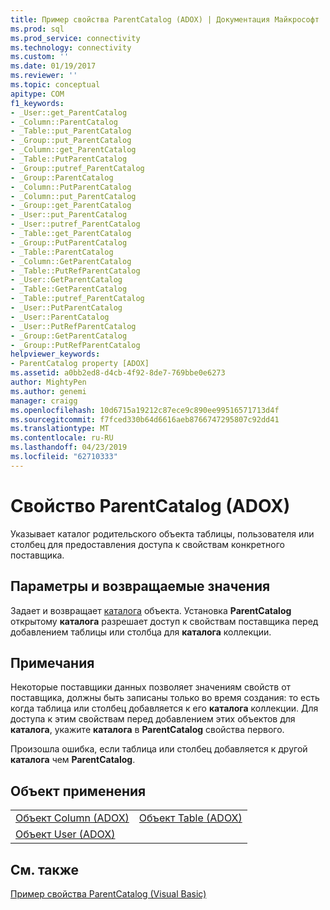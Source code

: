 ```yaml
---
title: Пример свойства ParentCatalog (ADOX) | Документация Майкрософт
ms.prod: sql
ms.prod_service: connectivity
ms.technology: connectivity
ms.custom: ''
ms.date: 01/19/2017
ms.reviewer: ''
ms.topic: conceptual
apitype: COM
f1_keywords:
- _User::get_ParentCatalog
- _Column::ParentCatalog
- _Table::put_ParentCatalog
- _Group::put_ParentCatalog
- _Column::get_ParentCatalog
- _Table::PutParentCatalog
- _Group::putref_ParentCatalog
- _Group::ParentCatalog
- _Column::PutParentCatalog
- _Column::put_ParentCatalog
- _Group::get_ParentCatalog
- _User::put_ParentCatalog
- _User::putref_ParentCatalog
- _Table::get_ParentCatalog
- _Group::PutParentCatalog
- _Table::ParentCatalog
- _Column::GetParentCatalog
- _Table::PutRefParentCatalog
- _User::GetParentCatalog
- _Table::GetParentCatalog
- _Table::putref_ParentCatalog
- _User::PutParentCatalog
- _User::ParentCatalog
- _User::PutRefParentCatalog
- _Group::GetParentCatalog
- _Group::PutRefParentCatalog
helpviewer_keywords:
- ParentCatalog property [ADOX]
ms.assetid: a0bb2ed8-d4cb-4f92-8de7-769bbe0e6273
author: MightyPen
ms.author: genemi
manager: craigg
ms.openlocfilehash: 10d6715a19212c87ece9c890ee99516571713d4f
ms.sourcegitcommit: f7fced330b64d6616aeb8766747295807c92dd41
ms.translationtype: MT
ms.contentlocale: ru-RU
ms.lasthandoff: 04/23/2019
ms.locfileid: "62710333"
---
```

# <a name="parentcatalog-property-adox"></a>Свойство ParentCatalog (ADOX)
Указывает каталог родительского объекта таблицы, пользователя или столбец для предоставления доступа к свойствам конкретного поставщика.  
  
## <a name="settings-and-return-values"></a>Параметры и возвращаемые значения  
 Задает и возвращает [каталога](../../../ado/reference/adox-api/catalog-object-adox.md) объекта. Установка **ParentCatalog** открытому **каталога** разрешает доступ к свойствам поставщика перед добавлением таблицы или столбца для **каталога** коллекции.  
  
## <a name="remarks"></a>Примечания  
 Некоторые поставщики данных позволяет значениям свойств от поставщика, должны быть записаны только во время создания: то есть когда таблица или столбец добавляется к его **каталога** коллекции. Для доступа к этим свойствам перед добавлением этих объектов для **каталога**, укажите **каталога** в **ParentCatalog** свойства первого.  
  
 Произошла ошибка, если таблица или столбец добавляется к другой **каталога** чем **ParentCatalog**.  
  
## <a name="applies-to"></a>Объект применения  
  
|||  
|-|-|  
|[Объект Column (ADOX)](../../../ado/reference/adox-api/column-object-adox.md)|[Объект Table (ADOX)](../../../ado/reference/adox-api/table-object-adox.md)|  
|[Объект User (ADOX)](../../../ado/reference/adox-api/user-object-adox.md)||  
  
## <a name="see-also"></a>См. также  
 [Пример свойства ParentCatalog (Visual Basic)](../../../ado/reference/adox-api/parentcatalog-property-example-vb.md)

